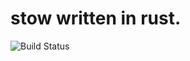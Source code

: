# stow written in rust.
![Build Status](https://img.shields.io/github/actions/workflow/status/justachillguy57/rustow/workflows/rust.yml?branch=main&label=build)



